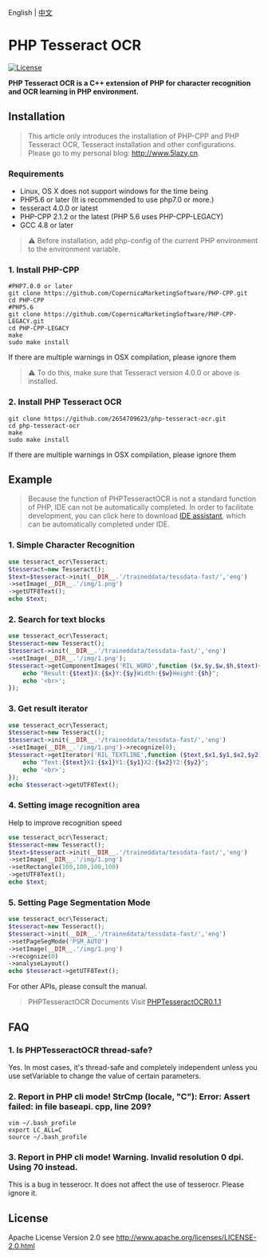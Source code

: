 English | [中文](./README-CN.md)

PHP Tesseract OCR
=======
[![License](https://img.shields.io/badge/license-apache2-blue.svg)](LICENSE)

**PHP Tesseract OCR is a C++ extension of PHP for character recognition and OCR learning in PHP environment.**

## Installation

> This article only introduces the installation of PHP-CPP and PHP Tesseract OCR, Tesseract installation and other configurations. Please go to my personal blog: http://www.5lazy.cn.

### Requirements

- Linux, OS X does not support windows for the time being
- PHP5.6 or later (It is recommended to use php7.0 or more.)
- tesseract 4.0.0 or latest
- PHP-CPP 2.1.2 or the latest (PHP 5.6 uses PHP-CPP-LEGACY)
- GCC 4.8 or later

> ⚠ Before installation, add php-config of the current PHP environment to the environment variable.

### 1. Install PHP-CPP

```shell
#PHP7.0.0 or later
git clone https://github.com/CopernicaMarketingSoftware/PHP-CPP.git
cd PHP-CPP
#PHP5.6
git clone https://github.com/CopernicaMarketingSoftware/PHP-CPP-LEGACY.git
cd PHP-CPP-LEGACY
make
sudo make install
```
If there are multiple warnings in OSX compilation, please ignore them

> ⚠ To do this, make sure that Tesseract version 4.0.0 or above is installed.

### 2. Install PHP Tesseract OCR

```shell
git clone https://github.com/2654709623/php-tesseract-ocr.git
cd php-tesseract-ocr
make
sudo make install
```

If there are multiple warnings in OSX compilation, please ignore them

## Example

> Because the function of PHPTesseractOCR is not a standard function of PHP, IDE can not be automatically completed. In order to facilitate development, you can click here to download [IDE assistant](http://www.5lazy.cn/), which can be automatically completed under IDE.

### 1. Simple Character Recognition

```php
use tesseract_ocr\Tesseract;
$tesseract=new Tesseract();
$text=$tesseract->init(__DIR__.'/traineddata/tessdata-fast/','eng')
->setImage(__DIR__.'/img/1.png')
->getUTF8Text();
echo $text;
```

### 2. Search for text blocks

```php
use tesseract_ocr\Tesseract;
$tesseract=new Tesseract();
$tesseract->init(__DIR__.'/traineddata/tessdata-fast/','eng')
->setImage(__DIR__.'/img/1.png');
$tesseract->getComponentImages('RIL_WORD',function ($x,$y,$w,$h,$text){
    echo "Result:{$text}X:{$x}Y:{$y}Width:{$w}Height:{$h}";
    echo '<br>';
});
```

### 3. Get result iterator

```php
use tesseract_ocr\Tesseract;
$tesseract=new Tesseract();
$tesseract->init(__DIR__.'/traineddata/tessdata-fast/','eng')
->setImage(__DIR__.'/img/1.png')->recognize(0);
$tesseract->getIterator('RIL_TEXTLINE',function ($text,$x1,$y1,$x2,$y2){
    echo "Text:{$text}X1:{$x1}Y1:{$y1}X2:{$x2}Y2:{$y2}";
    echo '<br>';
});
echo $tesseract->getUTF8Text();
```

### 4. Setting image recognition area

Help to improve recognition speed
```php
use tesseract_ocr\Tesseract;
$tesseract=new Tesseract();
$text=$tesseract->init(__DIR__.'/traineddata/tessdata-fast/','eng')
->setImage(__DIR__.'/img/1.png')
->setRectangle(100,100,100,100)
->getUTF8Text();
echo $text;
```

### 5. Setting Page Segmentation Mode

```php
use tesseract_ocr\Tesseract;
$tesseract=new Tesseract();
$tesseract->init(__DIR__.'/traineddata/tessdata-fast/','eng')
->setPageSegMode('PSM_AUTO')
->setImage(__DIR__.'/img/1.png')
->recognize(0)
->analyseLayout()
echo $tesseract->getUTF8Text();
```

For other APIs, please consult the manual.

> PHPTesseractOCR Documents Visit [PHPTesseractOCR0.1.1](http://www.5lazy.cn/)

## FAQ

### 1. Is PHPTesseractOCR thread-safe?

Yes. In most cases, it's thread-safe and completely independent unless you use setVariable to change the value of certain parameters.

### 2. Report in PHP cli mode! StrCmp (locale, "C"): Error: Assert failed: in file baseapi. cpp, line 209?

```shell
vim ~/.bash_profile
export LC_ALL=C
source ~/.bash_profile
```

### 3. Report in PHP cli mode! Warning. Invalid resolution 0 dpi. Using 70 instead.

This is a bug in tesserocr. It does not affect the use of tesserocr. Please ignore it.

## License

Apache License Version 2.0 see http://www.apache.org/licenses/LICENSE-2.0.html